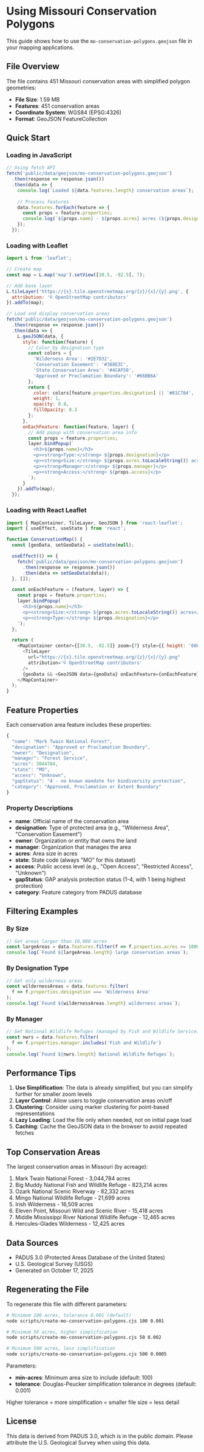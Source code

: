 # Using Missouri Conservation Polygons

This guide shows how to use the `mo-conservation-polygons.geojson` file in your mapping applications.

## File Overview

The file contains 451 Missouri conservation areas with simplified polygon geometries:

- **File Size**: 1.59 MB
- **Features**: 451 conservation areas
- **Coordinate System**: WGS84 (EPSG:4326)
- **Format**: GeoJSON FeatureCollection

## Quick Start

### Loading in JavaScript

```javascript
// Using fetch API
fetch('public/data/geojson/mo-conservation-polygons.geojson')
  .then(response => response.json())
  .then(data => {
    console.log(`Loaded ${data.features.length} conservation areas`);
    
    // Process features
    data.features.forEach(feature => {
      const props = feature.properties;
      console.log(`${props.name} - ${props.acres} acres (${props.designation})`);
    });
  });
```

### Loading with Leaflet

```javascript
import L from 'leaflet';

// Create map
const map = L.map('map').setView([38.5, -92.5], 7);

// Add base layer
L.tileLayer('https://{s}.tile.openstreetmap.org/{z}/{x}/{y}.png', {
  attribution: '© OpenStreetMap contributors'
}).addTo(map);

// Load and display conservation areas
fetch('public/data/geojson/mo-conservation-polygons.geojson')
  .then(response => response.json())
  .then(data => {
    L.geoJSON(data, {
      style: function(feature) {
        // Color by designation type
        const colors = {
          'Wilderness Area': '#2E7D32',
          'Conservation Easement': '#388E3C',
          'State Conservation Area': '#4CAF50',
          'Approved or Proclamation Boundary': '#66BB6A'
        };
        return {
          color: colors[feature.properties.designation] || '#81C784',
          weight: 1,
          opacity: 0.8,
          fillOpacity: 0.3
        };
      },
      onEachFeature: function(feature, layer) {
        // Add popup with conservation area info
        const props = feature.properties;
        layer.bindPopup(`
          <h3>${props.name}</h3>
          <p><strong>Type:</strong> ${props.designation}</p>
          <p><strong>Size:</strong> ${props.acres.toLocaleString()} acres</p>
          <p><strong>Manager:</strong> ${props.manager}</p>
          <p><strong>Access:</strong> ${props.access}</p>
        `);
      }
    }).addTo(map);
  });
```

### Loading with React Leaflet

```javascript
import { MapContainer, TileLayer, GeoJSON } from 'react-leaflet';
import { useEffect, useState } from 'react';

function ConservationMap() {
  const [geoData, setGeoData] = useState(null);

  useEffect(() => {
    fetch('public/data/geojson/mo-conservation-polygons.geojson')
      .then(response => response.json())
      .then(data => setGeoData(data));
  }, []);

  const onEachFeature = (feature, layer) => {
    const props = feature.properties;
    layer.bindPopup(`
      <h3>${props.name}</h3>
      <p><strong>Size:</strong> ${props.acres.toLocaleString()} acres</p>
      <p><strong>Type:</strong> ${props.designation}</p>
    `);
  };

  return (
    <MapContainer center={[38.5, -92.5]} zoom={7} style={{ height: '600px' }}>
      <TileLayer
        url="https://{s}.tile.openstreetmap.org/{z}/{x}/{y}.png"
        attribution='© OpenStreetMap contributors'
      />
      {geoData && <GeoJSON data={geoData} onEachFeature={onEachFeature} />}
    </MapContainer>
  );
}
```

## Feature Properties

Each conservation area feature includes these properties:

```javascript
{
  "name": "Mark Twain National Forest",
  "designation": "Approved or Proclamation Boundary",
  "owner": "Designation",
  "manager": "Forest Service",
  "acres": 3044784,
  "state": "MO",
  "access": "Unknown",
  "gapStatus": "4 - no known mandate for biodiversity protection",
  "category": "Approved, Proclamation or Extent Boundary"
}
```

### Property Descriptions

- **name**: Official name of the conservation area
- **designation**: Type of protected area (e.g., "Wilderness Area", "Conservation Easement")
- **owner**: Organization or entity that owns the land
- **manager**: Organization that manages the area
- **acres**: Area size in acres
- **state**: State code (always "MO" for this dataset)
- **access**: Public access level (e.g., "Open Access", "Restricted Access", "Unknown")
- **gapStatus**: GAP analysis protection status (1-4, with 1 being highest protection)
- **category**: Feature category from PADUS database

## Filtering Examples

### By Size

```javascript
// Get areas larger than 10,000 acres
const largeAreas = data.features.filter(f => f.properties.acres >= 10000);
console.log(`Found ${largeAreas.length} large conservation areas`);
```

### By Designation Type

```javascript
// Get only wilderness areas
const wildernessAreas = data.features.filter(
  f => f.properties.designation === 'Wilderness Area'
);
console.log(`Found ${wildernessAreas.length} wilderness areas`);
```

### By Manager

```javascript
// Get National Wildlife Refuges (managed by Fish and Wildlife Service)
const nwrs = data.features.filter(
  f => f.properties.manager.includes('Fish and Wildlife')
);
console.log(`Found ${nwrs.length} National Wildlife Refuges`);
```

## Performance Tips

1. **Use Simplification**: The data is already simplified, but you can simplify further for smaller zoom levels
2. **Layer Control**: Allow users to toggle conservation areas on/off
3. **Clustering**: Consider using marker clustering for point-based representations
4. **Lazy Loading**: Load the file only when needed, not on initial page load
5. **Caching**: Cache the GeoJSON data in the browser to avoid repeated fetches

## Top Conservation Areas

The largest conservation areas in Missouri (by acreage):

1. Mark Twain National Forest - 3,044,784 acres
2. Big Muddy National Fish and Wildlife Refuge - 823,214 acres
3. Ozark National Scenic Riverway - 82,332 acres
4. Mingo National Wildlife Refuge - 21,699 acres
5. Irish Wilderness - 16,509 acres
6. Eleven Point, Missouri Wild and Scenic River - 15,418 acres
7. Middle Mississippi River National Wildlife Refuge - 12,465 acres
8. Hercules-Glades Wilderness - 12,425 acres

## Data Sources

- PADUS 3.0 (Protected Areas Database of the United States)
- U.S. Geological Survey (USGS)
- Generated on October 17, 2025

## Regenerating the File

To regenerate this file with different parameters:

```bash
# Minimum 100 acres, tolerance 0.001 (default)
node scripts/create-mo-conservation-polygons.cjs 100 0.001

# Minimum 50 acres, higher simplification
node scripts/create-mo-conservation-polygons.cjs 50 0.002

# Minimum 500 acres, less simplification
node scripts/create-mo-conservation-polygons.cjs 500 0.0005
```

Parameters:
- **min-acres**: Minimum area size to include (default: 100)
- **tolerance**: Douglas-Peucker simplification tolerance in degrees (default: 0.001)

Higher tolerance = more simplification = smaller file size = less detail

## License

This data is derived from PADUS 3.0, which is in the public domain. Please attribute the U.S. Geological Survey when using this data.
